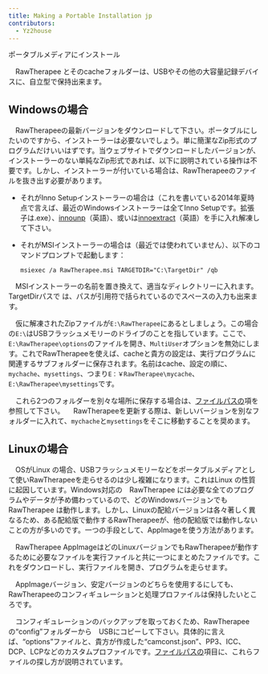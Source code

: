 ```yaml
---
title: Making a Portable Installation jp
contributors:
  - Yz2house
---
```


<div class="pagetitle">

ポータブルメディアにインストール

</div>

　RawTherapee
とそのcacheフォルダーは、USBやその他の大容量記録デバイスに、自立型で保持出来ます。

## Windowsの場合

　RawTherapeeの最新バージョンをダウンロードして下さい。ポータブルにしたいのですから、インストーラーは必要ないでしょう。単に簡潔なZip形式のプログラムだけいいはずです。当ウェブサイトでダウンロードしたバージョンが、インストーラーのない単純なZip形式であれば、以下に説明されている操作は不要です。しかし、インストーラーが付いている場合は、RawTherapeeのファイルを抜き出す必要があります。

- それがInno
  Setupインストーラーの場合は（これを書いている2014年夏時点で言えば、最近のWindowsインストーラーは全てInno
  Setupです。拡張子は.exe）、[innounp](http://innounp.sourceforge.net/)（英語）、或いは[innoextract](http://constexpr.org/innoextract/)（英語）を手に入れ解凍して下さい。
- それがMSIインストーラーの場合は（最近では使われていません）、以下のコマンドプロンプトで起動します：
    
      msiexec /a RawTherapee.msi TARGETDIR="C:\TargetDir" /qb

　MSIインストーラーの名前を置き換えて、適当なディレクトリーに入れます。TargetDirパスで
は、パスが引用符で括られているのでスペースの入力も出来ます。

　仮に解凍されたZipファイルが`E:\RawTherapee`にあるとしましょう。この場合の`E:\`はUSBフラッシュメモリーのドライブのことを指しています。ここで、`E:\RawTherapee\options`のファイルを開き、`MultiUser`オプションを無効にします。これでRawTherapeeを使えば、cacheと貴方の設定は、実行プログラムに関連するサブフォルダーに保存されます。名前はcache、設定の順に、`mychache`、`mysettings`、つまり`E：￥RawTherapee\mycache`、`E:\RawTherapee\mysettings`です。

　これら2つのフォルダーを別々な場所に保存する場合は、[ファイルパスの](file_paths/jp)項を参照して下さい。
　RawTherapeeを更新する際は、新しいバージョンを別なフォルダーに入れて、`mychache`と`mysettings`をそこに移動することを奨めます。

## Linuxの場合

　OSがLinux
の場合、USBフラッシュメモリーなどをポータブルメディアとして使いRawTherapeeを走らせるのは少し複雑になります。これはLinux
の性質に起因しています。Windows対応の　RawTherapee
には必要な全てのプログラムやデータが予め備わっているので、どのWindowsバージョンでもRawTherapee
は動作します。しかし、Linuxの配給バージョンは各々著しく異なるため、ある配給版で動作するRawTherapeeが、他の配給版では動作しないことの方が多いのです。一つの手段として、AppImageを使う方法があります。

　RawTherapee
AppImageはどのLinuxバージョンでもRawTherapeeが動作するために必要なファイルを実行ファイルと共に一つにまとめたファイルです。これをダウンロードし、実行ファイルを開き、プログラムを走らせます。

　AppImageバージョン、安定バージョンのどちらを使用するにしても、RawTherapeeのコンフィギュレーションと処理プロファイルは保持したいところです。

　コンフィギュレーションのバックアップを取っておくため、RawTherapeeの“config”フォルダーから　USBにコピーして下さい。具体的に言えば、“options”ファイルと、貴方が作成した“camconst.json”、PP3、ICC、DCP、LCPなどのカスタムプロファイルです。[ファイルパスの](file_paths/jp)項目に、これらファイルの探し方が説明されています。
